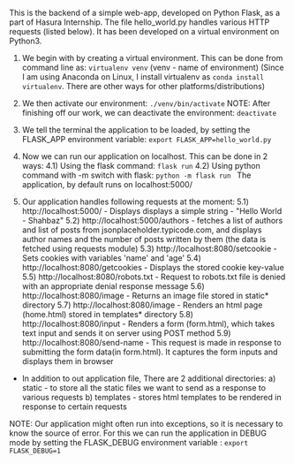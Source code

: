 This is the backend of a simple web-app, developed on Python Flask, as a part of Hasura Internship.
The file hello_world.py handles various HTTP requests (listed below).
It has been developed on a virtual environment on Python3.


1. We begin with by creating a virtual environment.
This can be done from command line as: ```virtualenv venv``` (venv - name of environment)
(Since I am using Anaconda on Linux, I install virtualenv as ```conda install virtualenv```.
There are other ways for other platforms/distributions)

2. We then activate our environment: ```./venv/bin/activate```
NOTE: After finishing off our work, we can deactivate the environment: ```deactivate```

3. We tell the terminal the application to be loaded, by setting the FLASK_APP environment variable: 
```export FLASK_APP=hello_world.py```

4. Now we can run our application on localhost. This can be done in 2 ways:
4.1) Using the flask command: ```flask run```
4.2) Using python command with -m switch with flask: ```python -m flask run ```
The application, by default runs on localhost:5000/

5. Our application handles following requests at the moment:
5.1) http://localhost:5000/ - Displays displays a simple string - "Hello World - Shahbaz"
5.2) http://localhost:5000/authors - fetches a list of authors and list of posts from jsonplaceholder.typicode.com, and 
	 displays author names and the number of posts written by them
	 (the data is fetched using requests module)
5.3) http://localhost:8080/setcookie - Sets cookies with variables 'name' and 'age'
5.4) http://localhost:8080/getcookies - Displays the stored cookie key-value
5.5) http://localhost:8080/robots.txt - Request to robots.txt file is denied with an appropriate denial response message
5.6) http://localhost:8080/image - Returns an image file stored in static* directory
5.7) http://localhost:8080/image - Renders an html page (home.html) stored in templates* directory
5.8) http://localhost:8080/input - Renders a form (form.html), which takes text input and sends it on server using POST method
5.9) http://localhost:8080/send-name - This request is made in response to submitting the form data(in form.html). It captures the form inputs and displays them in browser

* In addition to out application file, There are 2 additional directories:
a) static - to store all the static files we want to send as a response to various requests
b) templates - stores html templates to be rendered in response to certain requests

NOTE: Our application might often run into exceptions, so it is necessary to know the source of error.
For this we can run the application in DEBUG mode by setting the FLASK_DEBUG environment variable : ```export FLASK_DEBUG=1```
